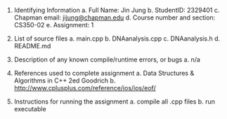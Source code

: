 1) Identifying Information
a. Full Name: Jin Jung
b. StudentID: 2329401
c. Chapman email: jijung@chapman.edu
d. Course number and section: CS350-02
e. Assignment: 1

2) List of source files
a. main.cpp
b. DNAanalysis.cpp
c. DNAanalysis.h
d. README.md

3) Description of any known compile/runtime errors, or bugs
a. n/a

4) References used to complete assignment
a. Data Structures & Algorithms in C++ 2ed Goodrich
b. http://www.cplusplus.com/reference/ios/ios/eof/

5) Instructions for running the assignment
a. compile all .cpp files
b. run executable
